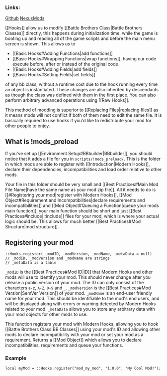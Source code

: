 ### Links:
[Github](https://github.com/MSUTeam/Modern-Hooks)
[NexusMods](https://www.nexusmods.com/battlebrothers/mods/685)

[[Hooks]] allow us to modify [[Battle Brothers Class|Battle Brothers Classes]] directly, this happens during initialization time, while the game is booting up and reading all of the game scripts and before the main menu screen is shown. This allows us to 
- [[Basic Hooks#Adding Functions|add functions]]
- [[Basic Hooks#Wrapping Functions|wrap functions]], having our code execute before, after or instead of the original code
- [[Basic Hooks#Adding Fields|add fields]]
- [[Basic Hooks#Setting Fields|set fields]]

of any bb class, without a runtime cost due to the hook running every time an object is instantiated. These changes are also inherited by descendants as though the class was defined with them in the first place. You can also perform arbitrary advanced operations using [[Raw Hooks]].

This method of modding is superior to [[Replacing Files|replacing files]] as it means mods will not conflict if both of them need to edit the same file. It is basically required to use hooks if you'd like to redistribute your mod for other people to enjoy. 

## What is !mods_preload
If you've set up [[Environment Setup#BBbuilder|BBbuilder]], you should notice that it adds a file for you in `scripts/!mods_preload/`. This is the folder in which mods are able to register with [[Introduction|Modern Hooks]], declare their dependencies, incompatibilities and load order relative to other mods.

Your file in this folder should be very small and [[Best Practices#Main Mod File Name|have the same name as your mod zip file]]. All it needs to do is [[#Registering your mod|register with Modern Hooks]], [[Mod Object#Requirement and Incompatibilities|declare requirements and incompatibilities]] and [[Mod Object#Queuing a Function|queue your mods main function]], your main function should be short and just [[Best Practices#include|::include]] files for your mod, which is where your actual logic should be. This allows for much better [[Best Practices#Mod Structure|mod structure]].

## Registering your mod
```squirrel
::Hooks.register( _modID, _modVersion, _modName, _metaData = null)
// _modID, _modVersion and _modName are strings
// _metaData is a table
```
`_modID` is the [[Best Practices#Mod ID|ID]] that Modern Hooks and other mods will use to identify your mod. This should never change after you release a public version of your mod. The ID can only consist of the characters `a-z`, `A-Z`, `0-9` and `_`.
`_modVersion` is the [[Best Practices#Mod Version|SemVer Version]] of your mod.
`_modName` is an end-user friendly name for your mod. This should be identifiable to the mod's end users, and will be displayed along with errors or warning detected by Modern Hooks related to your mod.
`_metaData` allows you to store any arbitrary data with your mod objects for other mods to use.

This function registers your mod with Modern Hooks, allowing you to hook [[Battle Brothers Class|BB Classes]] using your mod's ID and allowing other mods to declare incompatibility with your mod or set your mod as a requirement.
Returns a [[Mod Object]] which allows you to declare incompatibilities, requirements and queue your functions.

### Example
```squirrel
local myMod = ::Hooks.register("mod_my_mod", "1.0.0", "My Cool Mod!");
```
